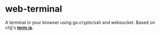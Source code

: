 # web-terminal

A terminal in your browser using go.crypto/ssh and websocket. Based on chjj's [**term.js**](https://github.com/chjj/term.js).